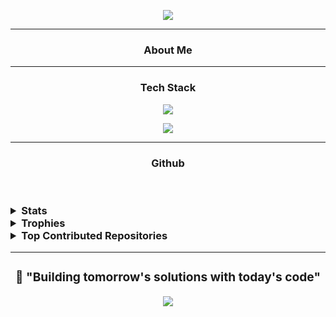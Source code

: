 <p align = "center">
    <img src="https://capsule-render.vercel.app/api?type=venom&height=300&color=gradient&text=Hey,%20I'm%20Anadi&desc=Machine%20Learning%20Enthusiast&fontAlign=50&fontAlignY=43&section=header"/>
</p>

----------
<h3 align="center"> About Me</h3>


----------
<h3 align="center"> Tech Stack</h3>
<p align="center">
    <img src="https://skillicons.dev/icons?i=py,c,cpp,java,html"/>
</p>

<p align="center">
    <img src="https://skillicons.dev/icons?i=mysql,aws,linux,github,git,powershell,visualstudio"/>
</p>

----------
<h3 align="center"> Github</h3>
<br>
<h3>
  <details>
    <summary>Stats</summary>
    <br>
<div align="center">
  <img src="https://github-readme-stats.vercel.app/api?username=anadichauhan&show_icons=true&count_private=true&hide=issues,stars&theme=dark&<summary>Stats</summary>"/>
  <img src="https://github-readme-stats.vercel.app/api/top-langs/?username=anadichauhan&show_icons=true&layout=compact&hide_border=true&theme=dark&bg_color=00000000"/><br>
</div>
<br>
<h3>
</p>
</details>

<details>
    <summary>Trophies</summary>
    <br>  
    
![GitHub Trophies](https://github-profile-trophy.vercel.app/?username=anadichauhan&hide_border=true&theme=dark&bg_color=00000000)
</details>

<details>
    <summary>Top Contributed Repositories</summary>
    <br> 

![](https://github-contributor-stats.vercel.app/api?username=anadichauhan&limit=5&theme=dark&combine_all_yearly_contributions=true)
</details>

----------

<div align="center">
  
### 🎯 "Building tomorrow's solutions with today's code"

































<div align="center">
<img src="https://capsule-render.vercel.app/api?type=waving&color=gradient&height=100&section=footer&animation=twinkling"/>
